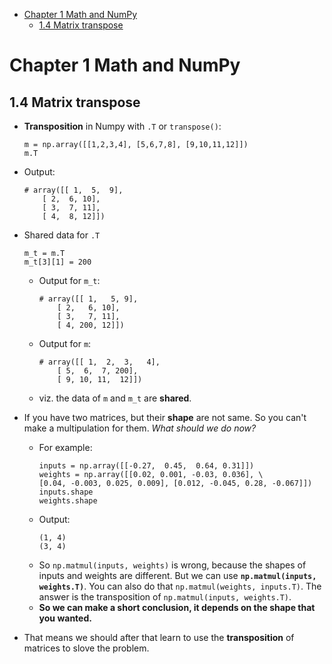 

<!--
 * @Author       : Jingsheng Lyu
 * @Date         : 2020-06-29 20:09:36
 * @LastEditors  : Jingsheng Lyu
 * @LastEditTime : 2020-06-29 20:36:07
 * @FilePath     : /Deep_Learning/Chapter1/CH1_4/README.md
 * @Github       : https://github.com/jingshenglyu
 * @Web          : https://jingshenglyu.github.io/
 * @E-Mail       : jingshenglyu@gmail.com
--> 

<!-- TOC -->

- [Chapter 1 Math and NumPy](#chapter-1-math-and-numpy)
    - [1.4 Matrix transpose](#14-matrix-transpose)

<!-- /TOC -->

# Chapter 1 Math and NumPy

## 1.4 Matrix transpose

* **Transposition** in Numpy with `.T` or `transpose()`:
    ```
    m = np.array([[1,2,3,4], [5,6,7,8], [9,10,11,12]])
    m.T
    ```
* Output:
    ```
    # array([[ 1,  5,  9],
        [ 2,  6, 10],
        [ 3,  7, 11],
        [ 4,  8, 12]])
    ```
* Shared data for `.T`
    ```
    m_t = m.T
    m_t[3][1] = 200
    ```
    * Output for `m_t`:
        ```
        # array([[ 1,   5, 9],
            [ 2,   6, 10],
            [ 3,   7, 11],
            [ 4, 200, 12]])
        ```
    * Output for `m`:
        ```
        # array([[ 1,  2,  3,   4],
            [ 5,  6,  7, 200],
            [ 9, 10, 11,  12]])
        ```
    * viz. the data of `m` and `m_t` are **shared**.

* If you have two matrices, but their **shape** are not same. So you can't make a multipulation for them.  *What should we do now?*
    * For example:
        ```
        inputs = np.array([[-0.27,  0.45,  0.64, 0.31]])
        weights = np.array([[0.02, 0.001, -0.03, 0.036], \
        [0.04, -0.003, 0.025, 0.009], [0.012, -0.045, 0.28, -0.067]])
        inputs.shape
        weights.shape
        ```
    * Output:
        ```
        (1, 4)
        (3, 4)
        ```
    * So `np.matmul(inputs, weights)` is wrong, because the shapes of inputs and weights are different. But we can use **`np.matmul(inputs, weights.T)`**. You can also do that `np.matmul(weights, inputs.T)`. The answer is the transposition of `np.matmul(inputs, weights.T)`.   
    * **So we can make a short conclusion, it depends on the shape that you wanted.**

* That means we should after that learn to use the **transposition** of matrices to slove the problem.
